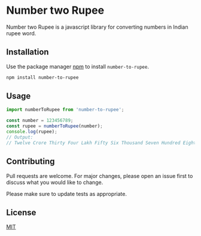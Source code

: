 # Number two Rupee

Number two Rupee is a javascript library for converting numbers in Indian rupee word.


## Installation

Use the package manager [npm](https://npmjs.com) to install `number-to-rupee`.

```bash
npm install number-to-rupee
```

## Usage

```javascript
import numberToRupee from 'number-to-rupee';

const number = 123456789;
const rupee = numberToRupee(number);
console.log(rupee);
// Output:
// Twelve Crore Thirty Four Lakh Fifty Six Thousand Seven Hundred Eighty Nine Rupees

```

## Contributing
Pull requests are welcome. For major changes, please open an issue first to discuss what you would like to change.

Please make sure to update tests as appropriate.

## License
[MIT](https://choosealicense.com/licenses/mit/)